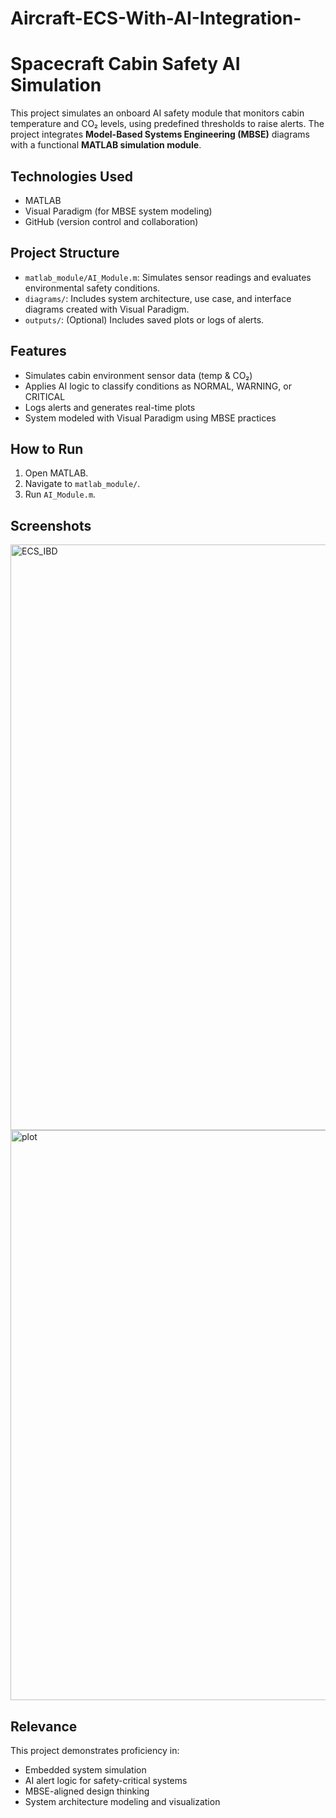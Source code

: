 # Aircraft-ECS-With-AI-Integration-

# Spacecraft Cabin Safety AI Simulation

This project simulates an onboard AI safety module that monitors cabin temperature and CO₂ levels, using predefined thresholds to raise alerts. The project integrates **Model-Based Systems Engineering (MBSE)** diagrams with a functional **MATLAB simulation module**.

## Technologies Used
- MATLAB
- Visual Paradigm (for MBSE system modeling)
- GitHub (version control and collaboration)

## Project Structure
- `matlab_module/AI_Module.m`: Simulates sensor readings and evaluates environmental safety conditions.
- `diagrams/`: Includes system architecture, use case, and interface diagrams created with Visual Paradigm.
- `outputs/`: (Optional) Includes saved plots or logs of alerts.

## Features
- Simulates cabin environment sensor data (temp & CO₂)
- Applies AI logic to classify conditions as NORMAL, WARNING, or CRITICAL
- Logs alerts and generates real-time plots
- System modeled with Visual Paradigm using MBSE practices

## How to Run
1. Open MATLAB.
2. Navigate to `matlab_module/`.
3. Run `AI_Module.m`.

## Screenshots
<img width="1764" height="937" alt="ECS_IBD" src="https://github.com/user-attachments/assets/6bb1cf70-5c66-452c-8109-f23f9de6e779" />
<img width="1398" height="912" alt="plot" src="https://github.com/user-attachments/assets/43a92806-12d0-44d8-ab14-836fd1b181ae" />

## Relevance
This project demonstrates proficiency in:
- Embedded system simulation
- AI alert logic for safety-critical systems
- MBSE-aligned design thinking
- System architecture modeling and visualization


